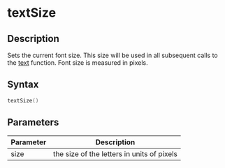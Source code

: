 # textSize

## Description

Sets the current font size. This size will be used in all subsequent calls to the [text](text) function. Font size is measured in pixels.

## Syntax

```c
textSize()
```

## Parameters

| Parameter | Description                                |
| --------- | ------------------------------------------ |
| size      | the size of the letters in units of pixels |
